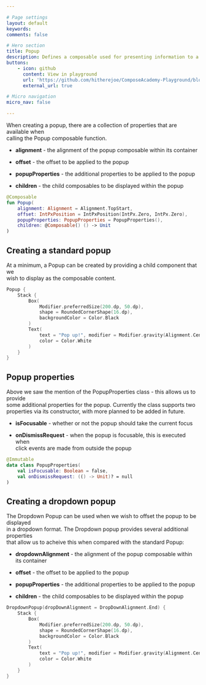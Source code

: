 ```yaml
---

# Page settings
layout: default
keywords:
comments: false

# Hero section
title: Popup
description: Defines a composable used for presenting information to a user via a popup 
buttons:
    - icon: github
      content: View in playground
      url: 'https://github.com/hitherejoe/ComposeAcademy-Playground/blob/master/app/src/main/java/co/joebirch/composeplayground/core/popup.kt'
      external_url: true

# Micro navigation
micro_nav: false

---
```


When creating a popup, there are a collection of properties that are available when  
calling the Popup composable function.

* **alignment** - the alignment of the popup composable within its container

* **offset** - the offset to be applied to the popup

* **popupProperties** - the additional properties to be applied to the popup

* **children** - the child composables to be displayed within the popup

```kotlin
@Composable
fun Popup(
    alignment: Alignment = Alignment.TopStart,
    offset: IntPxPosition = IntPxPosition(IntPx.Zero, IntPx.Zero),
    popupProperties: PopupProperties = PopupProperties(),
    children: @Composable() () -> Unit
)
```

## Creating a standard popup

At a minimum, a Popup can be created by providing a child component that we  
wish to display as the composable content.

```kotlin
Popup {
    Stack {
        Box(
            Modifier.preferredSize(200.dp, 50.dp),
            shape = RoundedCornerShape(16.dp),
            backgroundColor = Color.Black
        )
        Text(
            text = "Pop up!", modifier = Modifier.gravity(Alignment.Center),
            color = Color.White
        )
    }
}
```

## Popup properties

Above we saw the mention of the PopupProperties class - this allows us to provide  
some additional properties for the popup. Currently the class supports two 
properties via its constructor, with more planned to be added in future.

  * **isFocusable** - whether or not the popup should take the current focus

  * **onDismissRequest** - when the popup is focusable, this is executed when  
  click events are made from outside the popup

```kotlin
@Immutable
data class PopupProperties(
    val isFocusable: Boolean = false,
    val onDismissRequest: (() -> Unit)? = null
)
```

## Creating a dropdown popup

The Dropdown Popup can be used when we wish to offset the popup to be displayed  
in a dropdown format. The Dropdown popup provides several additional properties  
that allow us to acheive this when compared with the standard Popup:

* **dropdownAlignment** - the alignment of the popup composable within its container

* **offset** - the offset to be applied to the popup

* **popupProperties** - the additional properties to be applied to the popup

* **children** - the child composables to be displayed within the popup

```kotlin
DropdownPopup(dropDownAlignment = DropDownAlignment.End) {
    Stack {
        Box(
            Modifier.preferredSize(200.dp, 50.dp),
            shape = RoundedCornerShape(16.dp),
            backgroundColor = Color.Black
        )
        Text(
            text = "Pop up!", modifier = Modifier.gravity(Alignment.Center),
            color = Color.White
        )
    }
}
```